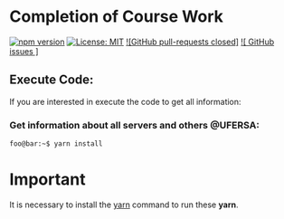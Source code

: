 # Completion of Course Work

[![npm version](https://img.shields.io/npm/v/react.svg?style=flat)](https://www.npmjs.com/package/react)
[![License: MIT](https://img.shields.io/badge/License-MIT-yellow.svg)](https://github.com/EdsonCandido/tcc-ufersa/License.md) 
[![GitHub pull-requests closed]](https://img.shields.io/github/issues-pr-closed/Naereen/StrapDown.js.svg)
[![ GitHub issues ]](https://img.shields.io/github/issues/Naereen/StrapDown.js.svg)

## Execute Code:

If you are interested in execute the code to get all information:

### Get information about all servers and others @UFERSA:

```console
foo@bar:~$ yarn install
```

# Important
It is necessary to install the [yarn](https://yarnpkg.com/getting-started) command to run these **yarn**.
